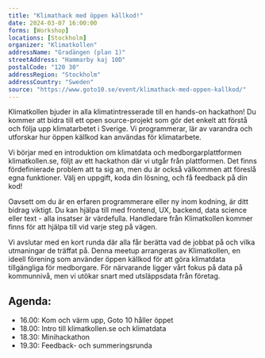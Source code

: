```yaml
---
title: "Klimathack med öppen källkod!"
date: 2024-03-07 16:00:00
forms: [Workshop]
locations: [Stockholm]
organizer: "Klimatkollen"
addressName: "Gradängen (plan 1)"
streetAddress: "Hammarby kaj 10D"
postalCode: "120 30"
addressRegion: "Stockholm"
addressCountry: "Sweden"
source: "https://www.goto10.se/event/klimathack-med-oppen-kallkod/"
---
```

Klimatkollen bjuder in alla klimatintresserade till en hands-on hackathon! Du kommer att bidra till ett open source-projekt som gör det enkelt att förstå och följa upp klimatarbetet i Sverige. Vi programmerar, lär av varandra och utforskar hur öppen källkod kan användas för klimatarbete.

Vi börjar med en introduktion om klimatdata och medborgarplattformen klimatkollen.se, följt av ett hackathon där vi utgår från plattformen. Det finns fördefinierade problem att ta sig an, men du är också välkommen att föreslå egna funktioner. Välj en uppgift, koda din lösning, och få feedback på din kod!

Oavsett om du är en erfaren programmerare eller ny inom kodning, är ditt bidrag viktigt. Du kan hjälpa till med frontend, UX, backend, data science eller text - alla insatser är värdefulla. Handledare från Klimatkollen kommer finns för att hjälpa till vid varje steg på vägen.

Vi avslutar med en kort runda där alla får berätta vad de jobbat på och vilka utmaningar de träffat på. Denna meetup arrangeras av Klimatkollen, en ideell förening som använder öppen källkod för att göra klimatdata tillgängliga för medborgare. För närvarande ligger vårt fokus på data på kommunnivå, men vi utökar snart med utsläppsdata från företag.

## Agenda:
- 16.00: Kom och värm upp, Goto 10 håller öppet
- 18.00: Intro till klimatkollen.se och klimatdata
- 18.30: Minihackathon
- 19.30: Feedback- och summeringsrunda
